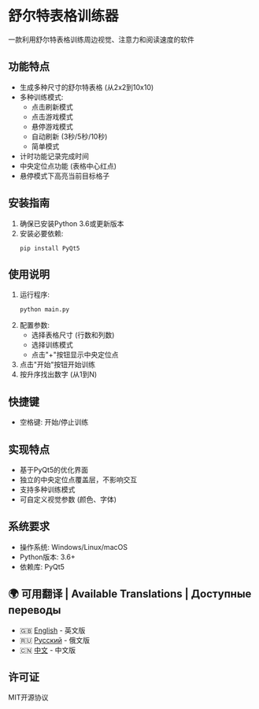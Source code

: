 # 舒尔特表格训练器

一款利用舒尔特表格训练周边视觉、注意力和阅读速度的软件

## 功能特点

- 生成多种尺寸的舒尔特表格 (从2x2到10x10)
- 多种训练模式:
  - 点击刷新模式
  - 点击游戏模式
  - 悬停游戏模式
  - 自动刷新 (3秒/5秒/10秒)
  - 简单模式
- 计时功能记录完成时间
- 中央定位点功能 (表格中心红点)
- 悬停模式下高亮当前目标格子

## 安装指南

1. 确保已安装Python 3.6或更新版本
2. 安装必要依赖:
   ```
   pip install PyQt5
   ```

## 使用说明

1. 运行程序:
   ```
   python main.py
   ```
2. 配置参数:
   - 选择表格尺寸 (行数和列数)
   - 选择训练模式
   - 点击"+"按钮显示中央定位点
3. 点击"开始"按钮开始训练
4. 按升序找出数字 (从1到N)

## 快捷键

- 空格键: 开始/停止训练

## 实现特点

- 基于PyQt5的优化界面
- 独立的中央定位点覆盖层，不影响交互
- 支持多种训练模式
- 可自定义视觉参数 (颜色、字体)

## 系统要求

- 操作系统: Windows/Linux/macOS
- Python版本: 3.6+
- 依赖库: PyQt5

## 🌍 可用翻译 | Available Translations | Доступные переводы
- 🇬🇧 [English](Readme.md) - 英文版  
- 🇷🇺 [Русский](Readme_ru.md) - 俄文版  
- 🇨🇳 [中文](Readme_ch.md) - 中文版

## 许可证

MIT开源协议
